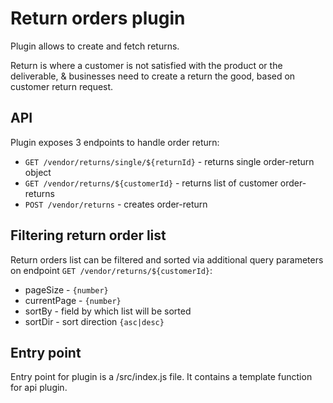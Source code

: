 # Return orders plugin
Plugin allows to create and fetch returns.

Return is where a customer is not satisfied with the product or the deliverable,
& businesses need to create a return the good, based on customer return request.

## API
Plugin exposes 3 endpoints to handle order return:
* `GET /vendor/returns/single/${returnId}` - returns single order-return object
* `GET /vendor/returns/${customerId}` - returns list of customer order-returns
* `POST /vendor/returns` - creates order-return

## Filtering return order list
Return orders list can be filtered and sorted via additional query parameters on 
endpoint `GET /vendor/returns/${customerId}`:
* pageSize - `{number}`
* currentPage - `{number}`
* sortBy - field by which list will be sorted
* sortDir - sort direction `{asc|desc}`

## Entry point
Entry point for plugin is a /src/index.js file. It contains a template function
for api plugin.
